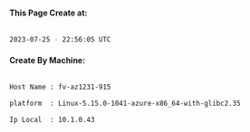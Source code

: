 
   
#### This Page Create at:

```bash

2023-07-25 - 22:56:05 UTC

```

#### Create By Machine:

```bash

Host Name : fv-az1231-915

platform  : Linux-5.15.0-1041-azure-x86_64-with-glibc2.35

Ip Local  : 10.1.0.43

```

